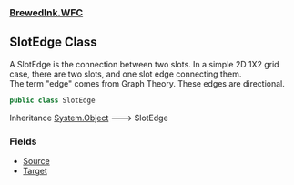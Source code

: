 ### [BrewedInk.WFC](./BrewedInk-WFC.md 'BrewedInk.WFC')
## SlotEdge Class
A SlotEdge is the connection between two slots. In a simple 2D 1X2 grid case, there are two slots, and one slot edge connecting them.  
The term "edge" comes from Graph Theory. These edges are directional.  
```csharp
public class SlotEdge
```
Inheritance [System.Object](https://docs.microsoft.com/en-us/dotnet/api/System.Object 'System.Object') &#129106; SlotEdge  
### Fields
- [Source](./BrewedInk-WFC-SlotEdge-Source.md 'BrewedInk.WFC.SlotEdge.Source')
- [Target](./BrewedInk-WFC-SlotEdge-Target.md 'BrewedInk.WFC.SlotEdge.Target')
